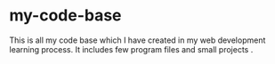 # my-code-base
This is all my code base which I have created in my web development learning process. It includes few program files and small projects .  
